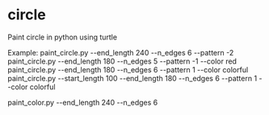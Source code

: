 # circle
Paint circle in python using turtle

Example:
paint_circle.py --end_length 240 --n_edges 6 --pattern -2
paint_circle.py --end_length 180 --n_edges 5 --pattern -1 --color red
paint_circle.py --end_length 180 --n_edges 6 --pattern 1 --color colorful
paint_circle.py --start_length 100 --end_length 180 --n_edges 6 --pattern 1 --color colorful

paint_color.py --end_length 240 --n_edges 6

